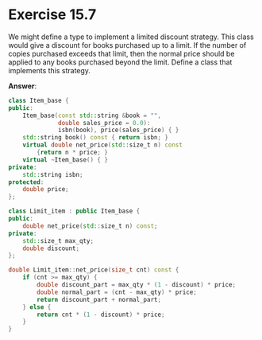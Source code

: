 # Exercise 15.7

We might define a type to implement a limited discount strategy. This class would give a discount for books purchased up to a limit. If the number of copies purchased exceeds that limit, then the normal price should be applied to any books purchased beyond the limit. Define a class that implements this strategy.

**Answer**:

```cpp
class Item_base {
public:
    Item_base(const std::string &book = "",
              double sales_price = 0.0):
              isbn(book), price(sales_price) { }
    std::string book() const { return isbn; }
    virtual double net_price(std::size_t n) const
        {return n * price; }
    virtual ~Item_base() { }
private:
    std::string isbn;
protected:
    double price;
};

class Limit_item : public Item_base {
public:
    double net_price(std::size_t n) const;
private:
    std::size_t max_qty;
    double discount;
};

double Limit_item::net_price(size_t cnt) const {
    if (cnt >= max_qty) {
        double discount_part = max_qty * (1 - discount) * price;
        double normal_part = (cnt - max_qty) * price;
        return discount_part + normal_part;
    } else {
        return cnt * (1 - discount) * price;
    }
}
```